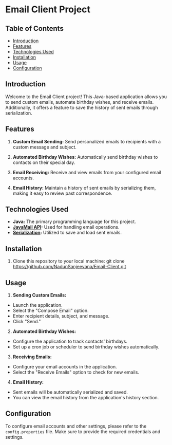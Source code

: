 # Email Client Project

## Table of Contents
- [Introduction](#introduction)
- [Features](#features)
- [Technologies Used](#technologies-used)
- [Installation](#installation)
- [Usage](#usage)
- [Configuration](#configuration)


## Introduction

Welcome to the Email Client project! This Java-based application allows you to send custom emails, automate birthday wishes, and receive emails. Additionally, it offers a feature to save the history of sent emails through serialization.

## Features

1. **Custom Email Sending:** Send personalized emails to recipients with a custom message and subject.

2. **Automated Birthday Wishes:** Automatically send birthday wishes to contacts on their special day.

3. **Email Receiving:** Receive and view emails from your configured email accounts.

4. **Email History:** Maintain a history of sent emails by serializing them, making it easy to review past correspondence.

## Technologies Used

- **Java:** The primary programming language for this project.
- **[JavaMail API](https://javaee.github.io/javamail/):** Used for handling email operations.
- **[Serialization](https://docs.oracle.com/javase/8/docs/technotes/guides/serialization/index.html):** Utilized to save and load sent emails.

## Installation

1. Clone this repository to your local machine:
git clone https://github.com/NadunSanjeevana/Email-Client.git


## Usage

1. **Sending Custom Emails:**

- Launch the application.
- Select the "Compose Email" option.
- Enter recipient details, subject, and message.
- Click "Send."

2. **Automated Birthday Wishes:**

- Configure the application to track contacts' birthdays.
- Set up a cron job or scheduler to send birthday wishes automatically.

3. **Receiving Emails:**

- Configure your email accounts in the application.
- Select the "Receive Emails" option to check for new emails.

4. **Email History:**

- Sent emails will be automatically serialized and saved.
- You can view the email history from the application's history section.

## Configuration

To configure email accounts and other settings, please refer to the `config.properties` file. Make sure to provide the required credentials and settings.




